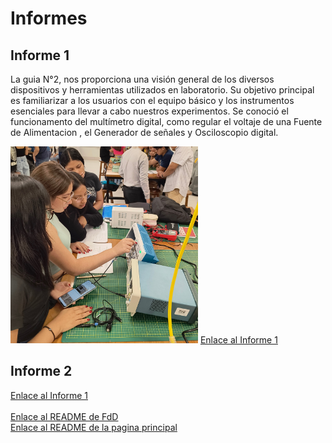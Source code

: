 <h1>Informes</h1>
<h2>Informe 1</h2>
<p>La guia N°2, nos proporciona una visión general de los diversos dispositivos y herramientas utilizados en laboratorio. Su objetivo principal es familiarizar a los usuarios con el equipo básico y los instrumentos esenciales para llevar a cabo nuestros experimentos. Se conoció el funcionamento del multímetro digital,  como regular el voltaje de una Fuente de Alimentacion , el Generador de señales y Osciloscopio digital.</p>
<img src="../../Imagenes/I_Informes/Inf_1.jpg" width=300px alt="imagen_inf_1">
<a href="Informe_1.md">Enlace al Informe 1</a>
<h2>Informe 2</h2>

<a href="Informe_2.md">Enlace al Informe 1</a>
<br>
<br>
<a href="../README.md">Enlace al README  de FdD </a>
<br>
<a href="../../README.md">Enlace al README  de la pagina principal</a>
